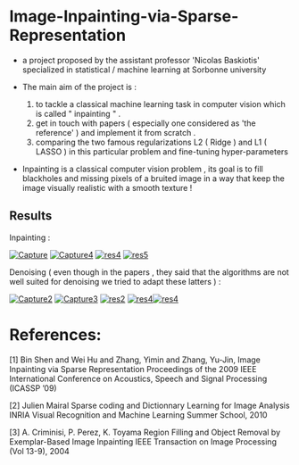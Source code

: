 # Image-Inpainting-via-Sparse-Representation

- a project proposed by the assistant professor 'Nicolas Baskiotis' specialized in statistical / machine learning at Sorbonne university 

- The main aim of the project is : 

   1. to tackle a classical machine learning task in computer vision which is called " inpainting " .
   2. get in touch with papers ( especially one considered as 'the reference' ) and implement it from scratch .
   3. comparing the two famous regularizations L2 ( Ridge ) and L1 ( LASSO ) in this particular problem and fine-tuning hyper-parameters 

- Inpainting is a classical computer vision problem , its goal is to fill blackholes and missing pixels of a bruited image in a way that keep the image visually realistic with a smooth  texture ! 


## Results 

Inpainting :

<a href="https://ibb.co/qJ0mXXT"><img src="https://i.ibb.co/41s499h/Capture.png" alt="Capture" border="0"></a>
<a href="https://ibb.co/7KG8dL3"><img src="https://i.ibb.co/Wfcq4jr/Capture4.png" alt="Capture4" border="0"></a>
<a href="https://ibb.co/8NGwtn8"><img src="https://i.ibb.co/ckR9VKT/res4.png" alt="res4" border="0"></a>
<a href="https://ibb.co/9VJdbNy"><img src="https://i.ibb.co/1d34rLR/res5.png" alt="res5" border="0"></a>


Denoising ( even though in the papers , they said that the algorithms are not well suited for denoising  we tried to adapt these latters ) :

<a href="https://ibb.co/dGnD6nt"><img src="https://i.ibb.co/WgSfFS0/Capture2.png" alt="Capture2" border="0"></a>
<a href="https://ibb.co/bNBm3f2"><img src="https://i.ibb.co/RQ0bS5B/Capture3.png" alt="Capture3" border="0"></a>
<a href="https://ibb.co/CPWp51Q"><img src="https://i.ibb.co/QDX7FbM/res2.png" alt="res2" border="0"></a>
<a href="https://ibb.co/8NGwtn8"><img src="https://i.ibb.co/ckR9VKT/res4.png" alt="res4" border="0"></a><a href="https://ibb.co/8NGwtn8"><img src="https://i.ibb.co/ckR9VKT/res4.png" alt="res4" border="0"></a>



# References:
[1] Bin Shen and Wei Hu and Zhang, Yimin and Zhang, Yu-Jin, Image Inpainting via Sparse Representation Proceedings of the 2009 IEEE International Conference on Acoustics, Speech and Signal Processing (ICASSP ’09)

[2] Julien Mairal Sparse coding and Dictionnary Learning for Image Analysis INRIA Visual Recognition and Machine Learning Summer School, 2010

[3] A. Criminisi, P. Perez, K. Toyama Region Filling and Object Removal by Exemplar-Based Image Inpainting IEEE Transaction on Image Processing (Vol 13-9), 2004

